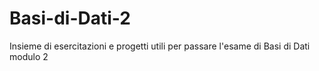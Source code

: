 # Basi-di-Dati-2
Insieme di esercitazioni e progetti utili per passare l'esame di Basi di Dati modulo 2
